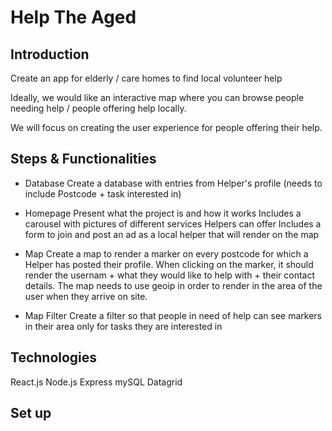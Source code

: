 # Help The Aged

## Introduction

Create an app for elderly / care homes to find local volunteer help

Ideally, we would like an interactive map where you can browse people needing help / people offering help locally.

We will focus on creating the user experience for people offering their help.

## Steps & Functionalities

- Database
Create a database with entries from Helper's profile (needs to include Postcode + task interested in)

- Homepage
Present what the project is and how it works
Includes a carousel with pictures of different services Helpers can offer
Includes a form to join and post an ad as a local helper that will render on the map

- Map
Create a map to render a marker on every postcode for which a Helper has posted their profile.
When clicking on the marker, it should render the usernam + what they would like to help with + their contact details.
The map needs to use geoip in order to render in the area of the user when they arrive on site.

<!-- Should we focus solely on London for now ? -->

- Map Filter
Create a filter so that people in need of help can see markers in their area only for tasks they are interested in

## Technologies

React.js
Node.js
Express
mySQL
Datagrid

## Set up

